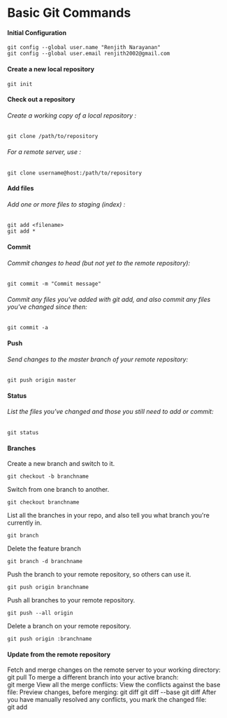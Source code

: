 # Basic Git Commands


#### Initial Configuration

```
git config --global user.name "Renjith Narayanan"
git config --global user.email renjith2002@gmail.com
```

#### Create a new local repository

```
git init
```

#### Check out a repository

###### Create a working copy of a local repository :

```
git clone /path/to/repository
```
###### For a remote server, use :

```
git clone username@host:/path/to/repository
```


#### Add files	

###### Add one or more files to staging (index)	: 

```
git add <filename>
git add *
```

#### Commit	

###### Commit changes to head (but not yet to the remote repository):	
```
git commit -m "Commit message"
```
###### Commit any files you've added with git add, and also commit any files you've changed since then:	
```
git commit -a
```

#### Push	

###### Send changes to the master branch of your remote repository:
```
git push origin master
```

#### Status	

###### List the files you've changed and those you still need to add or commit:	
```
git status
```

#### Branches

Create a new branch and switch to it.
```
git checkout -b branchname 
```
Switch from one branch to another.
```
git checkout branchname
```
List all the branches in your repo, and also tell you what branch you're currently in.
```
git branch
```
Delete the feature branch
```
git branch -d branchname
```
Push the branch to your remote repository, so others can use it.
```
git push origin branchname
```
Push all branches to your remote repository.
```
git push --all origin
```
Delete a branch on your remote repository.
```
git push origin :branchname
```

#### Update from the remote repository

Fetch and merge changes on the remote server to your working directory:	git pull
To merge a different branch into your active branch:	
git merge <branchname>
View all the merge conflicts:
View the conflicts against the base file:
Preview changes, before merging:
git diff
git diff --base <filename>
git diff <sourcebranch> <targetbranch>
After you have manually resolved any conflicts, you mark the changed file:	
git add <filename>
